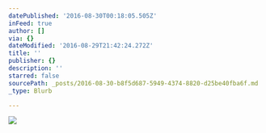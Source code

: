 ```yaml
---
datePublished: '2016-08-30T00:18:05.505Z'
inFeed: true
author: []
via: {}
dateModified: '2016-08-29T21:42:24.272Z'
title: ''
publisher: {}
description: ''
starred: false
sourcePath: _posts/2016-08-30-b8f5d687-5949-4374-8820-d25be40fba6f.md
_type: Blurb

---
```

![](https://the-grid-user-content.s3-us-west-2.amazonaws.com/5611fa98-2d6a-45de-ad91-0e5fa113f96e.jpg)